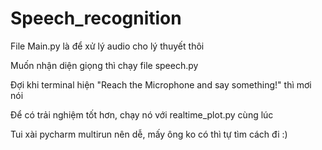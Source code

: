 # Speech_recognition

File Main.py là để xử lý audio cho lý thuyết thôi

Muốn nhận diện giọng thì chạy file speech.py

Đợi khi terminal hiện "Reach the Microphone and say something!" thì mơi nói


Để có trải nghiệm tốt hơn, chạy nó với realtime_plot.py cùng lúc

Tui xài pycharm multirun nên dễ, mấy ông ko có thì tự tìm cách đi :)
